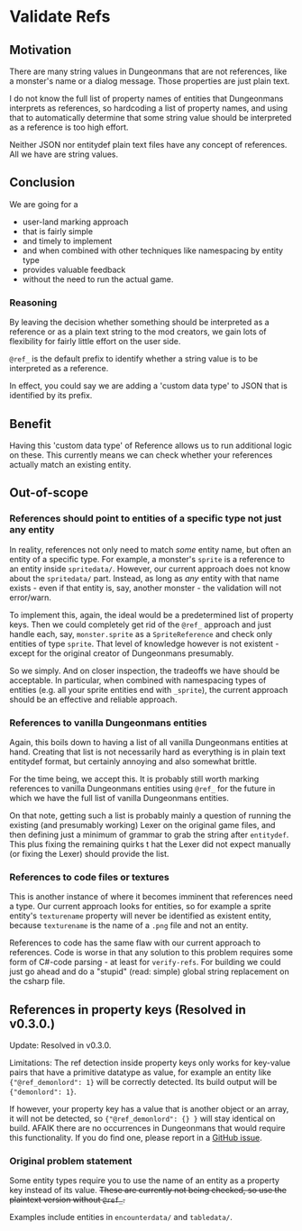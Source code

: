 # Validate Refs

## Motivation

There are many string values in Dungeonmans that are not references, like a monster's name or a dialog message. Those properties are just plain text.

I do not know the full list of property names of entities that Dungeonmans interprets as references, so hardcoding a list of property names, and using that to automatically determine that some string value should be interpreted as a reference is too high effort.

Neither JSON nor entitydef plain text files have any concept of references. All we have are string values.

## Conclusion

We are going for a

- user-land marking approach
- that is fairly simple
- and timely to implement
- and when combined with other techniques like namespacing by entity type
- provides valuable feedback
- without the need to run the actual game.

### Reasoning

By leaving the decision whether something should be interpreted as a reference or as a plain text string to the mod creators, we gain lots of flexibility for fairly little effort on the user side.

`@ref_` is the default prefix to identify whether a string value is to be interpreted as a reference.

In effect, you could say we are adding a 'custom data type' to JSON that is identified by its prefix.

## Benefit

Having this 'custom data type' of Reference allows us to run additional logic on these. This currently means we can check whether your references actually match an existing entity.

## Out-of-scope

### References should point to entities of a specific type not just any entity

In reality, references not only need to match _some_ entity name, but often an entity of a specific type. For example, a monster's `sprite` is a reference to an entity inside `spritedata/`. However, our current approach does not know about the `spritedata/` part. Instead, as long as _any_ entity with that name exists - even if that entity is, say, another monster - the validation will not error/warn.

To implement this, again, the ideal would be a predetermined list of property keys. Then we could completely get rid of the `@ref_` approach and just handle each, say, `monster.sprite` as a `SpriteReference` and check only entities of type `sprite`. That level of knowledge however is not existent - except for the original creator of Dungeonmans presumably.

So we simply. And on closer inspection, the tradeoffs we have should be acceptable. In particular, when combined with namespacing types of entities (e.g. all your sprite entities end with `_sprite`), the current approach should be an effective and reliable approach.

### References to vanilla Dungeonmans entities

Again, this boils down to having a list of all vanilla Dungeonmans entities at hand. Creating that list is not necessarily hard as everything is in plain text entitydef format, but certainly annoying and also somewhat brittle.

For the time being, we accept this. It is probably still worth marking references to vanilla Dungeonmans entities using `@ref_` for the future in which we have the full list of vanilla Dungeonmans entities.

On that note, getting such a list is probably mainly a question of running the existing (and presumably working) Lexer on the original game files, and then defining just a minimum of grammar to grab the string after `entitydef`. This plus fixing the remaining quirks t hat the Lexer did not expect manually (or fixing the Lexer) should provide the list.

### References to code files or textures

This is another instance of where it becomes imminent that references need a type. Our current approach looks for entities, so for example a sprite entity's `texturename` property will never be identified as existent entity, because `texturename` is the name of a `.png` file and not an entity.

References to code has the same flaw with our current approach to references. Code is worse in that any solution to this problem requires some form of C#-code parsing - at least for `verify-refs`. For building we could just go ahead and do a "stupid" (read: simple) global string replacement on the csharp file.

## References in property keys (Resolved in v0.3.0.)

Update: Resolved in v0.3.0.

Limitations: The ref detection inside property keys only works for key-value pairs that have a primitive datatype as value, for example an entity like `{"@ref_demonlord": 1}` will be correctly detected. Its build output will be `{"demonlord": 1}`.

If however, your property key has a value that is another object or an array, it will not be detected, so `{"@ref_demonlord": {} }` will stay identical on build. AFAIK there are no occurrences in Dungeonmans that would require this functionality. If you do find one, please report in a [GitHub issue](https://github.com/mkraenz/dungeonmans-mod-tools/issues).

### Original problem statement

Some entity types require you to use the name of an entity as a property key instead of its value. ~~These are currently not being checked, so use the plaintext version without `@ref_`.~~

Examples include entities in `encounterdata/` and `tabledata/`.
